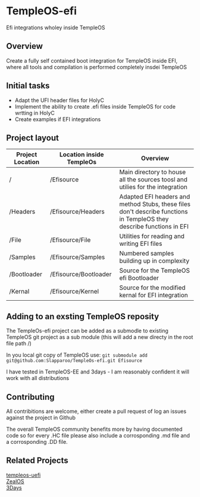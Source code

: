 # TempleOS-efi
Efi integrations wholey inside TempleOS 
## Overview
Create a fully self contained boot integration for TempleOS inside EFI, where all tools and compilation is performed completely insdei TempleOS

## Initial tasks
* Adapt the UFI header files for HolyC
* Implement the ability to create .efi files inside TempleOS for code wrtting in HolyC
* Create examples if EFI integrations

## Project layout

|Project Location| Location inside TempleOs| Overview |
|---|---|---|
| / | /Efisource | Main directory to house all the sources toosl and utilies for the integration|
| /Headers | /Efisource/Headers | Adapted EFI headers and method Stubs, these files don't describe functions in TempleOS they describe functions in EFI | 
| /File | /Efisource/File | Utilities for reading and writing EFI files |
| /Samples | /Efisource/Samples | Numbered samples building up in complexity |
| /Bootloader | /Efisource/Bootloader | Source for the TempleOS efi Bootloader |
| /Kernal | /Efisource/Kernel | Source for the modified kernal for EFI integration |

## Adding to an exsting TempleOS reposity 
The TempleOs-efi project can be added as a submodle to existing TempleOS git project as a sub module (this will add a new directy in the root file path /)

In you local git copy of TempleOS use:
`git submodule add git@github.com:Slapparoo/TempleOs-efi.git Efisource`

I have tested in TempleOS-EE and 3days - I am reasonably confident it will work with all distributions

## Contributing
All contribitions are welcome, either create a pull request of log an issues against the project in Github

The overall TempleOS community benefits more by having documented code so for every .HC file please also include a corrosponding .md file and a corrosponding .DD file.



## Related Projects
[templeos-uefi](https://git.checksum.fail/alec/templeos-uefi/src/branch/master/TOSBoot)<br/>
[ZealOS](https://github.com/Zeal-Operating-System/ZealOS)<br/>
[3Days](https://github.com/Slapparoo/3Days)
